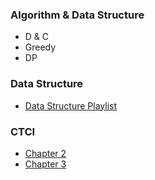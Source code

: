 ### Algorithm & Data Structure
 - D & C
 - Greedy
 - DP

### Data Structure
 - [Data Structure Playlist](https://www.youtube.com/playlist?list=PLDV1Zeh2NRsB6SWUrDFW2RmDotAfPbeHu)

### CTCI
 - [Chapter 2](interview-prep/src/ctci/src/chapters/ch2.md)
 - [Chapter 3](interview-prep/src/ctci/src/chapters/ch3.md)